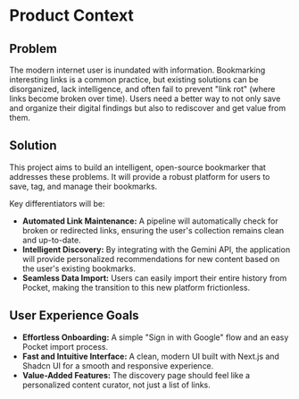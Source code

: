 # Product Context

## Problem

The modern internet user is inundated with information. Bookmarking interesting links is a common practice, but existing solutions can be disorganized, lack intelligence, and often fail to prevent "link rot" (where links become broken over time). Users need a better way to not only save and organize their digital findings but also to rediscover and get value from them.

## Solution

This project aims to build an intelligent, open-source bookmarker that addresses these problems. It will provide a robust platform for users to save, tag, and manage their bookmarks.

Key differentiators will be:
*   **Automated Link Maintenance:** A pipeline will automatically check for broken or redirected links, ensuring the user's collection remains clean and up-to-date.
*   **Intelligent Discovery:** By integrating with the Gemini API, the application will provide personalized recommendations for new content based on the user's existing bookmarks.
*   **Seamless Data Import:** Users can easily import their entire history from Pocket, making the transition to this new platform frictionless.

## User Experience Goals

*   **Effortless Onboarding:** A simple "Sign in with Google" flow and an easy Pocket import process.
*   **Fast and Intuitive Interface:** A clean, modern UI built with Next.js and Shadcn UI for a smooth and responsive experience.
*   **Value-Added Features:** The discovery page should feel like a personalized content curator, not just a list of links.
